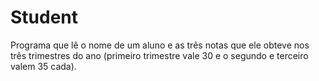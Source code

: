 # Student
Programa que lê o nome de um aluno e as três notas que ele obteve nos três trimestres do ano  (primeiro trimestre vale 30 e o segundo e terceiro valem 35 cada).
